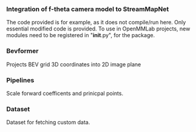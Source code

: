 ### Integration of f-theta camera model to StreamMapNet 

The code provided is for example, as it does not compile/run here. Only essential modified code is provided. To use in OpenMMLab projects, new modules need to be registered in "__init__.py", for the package. 

### Bevformer 

Projects BEV grid 3D coordinates into 2D image plane


### Pipelines 


Scale forward coefficents and prinicpal points.


### Dataset 

Dataset for fetching custom data.




